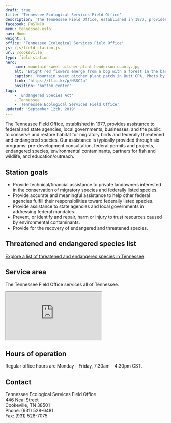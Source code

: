 ```yaml
---
draft: true
title: 'Tennessee Ecological Services Field Office'
description: 'The Tennessee Field Office, established in 1977, provides assistance to federal and state agencies, local governments, businesses, and the public to conserve and restore habitat for migratory birds and federally threatened and endangered species.'
facebook: FWSTNFO
menu: tennessee-esfo
nav: Home
weight: 1
office: 'Tennessee Ecological Services Field Office'
js: /js/field-station.js
url: /cookeville
type: field-station
hero:
    name: mountain-sweet-pitcher-plant-henderson-county.jpg
    alt: 'Bright red flowers emerge from a bog with a forest in the background.'
    caption: 'Mountain sweet pitcher plant patch in Butt CPA. Photo by Gary Peeples, USFWS.'
    link: 'https://flic.kr/p/H3SC2u'
    position: 'bottom center'
tags:
    - 'Endangered Species Act'
    - Tennessee
    - 'Tennessee Ecological Services Field Office'
updated: 'September 12th, 2019'
---
```


The Tennessee Field Office, established in 1977, provides assistance to federal and state agencies, local governments, businesses, and the public to conserve and restore habitat for migratory birds and federally threatened and endangered species. Our assistance is typically provided through six programs: pre-development consultation, federal permits and projects, endangered species, environmental contaminants, partners for fish and wildlife, and education/outreach.

## Station goals

- Provide technical/financial assistance to private landowners interested in the conservation of migratory species and federally listed species.
- Provide accurate and meaningful assistance to help other federal agencies fulfill their responsibilities toward federally listed species.
- Provide assistance to state agencies and local governments in addressing federal mandates.
- Prevent, or identify and repair, harm or injury to trust resources caused by environmental contaminants.
- Provide for the recovery of endangered and threatened species.

## Threatened and endangered species list

[Explore a list of threatened and endangered species in Tennessee](https://ecos.fws.gov/ecp0/reports/species-listed-by-state-report?state=TN&status=listed).

## Service area

The Tennessee Field Office services all of Tennessee.

<iframe src="https://usfws.github.io/southeast-mega-map/?state=Tennessee" class="state-map" title="Find a local field station"></iframe>

## Hours of operation

Regular office hours are Monday – Friday, 7:30am – 4:30pm CST.

## Contact

Tennessee Ecological Services Field Office  
446 Neal Street  
Cookeville, TN  38501  
Phone: (931) 528-6481  
Fax: (931) 528-7075

<br><br>